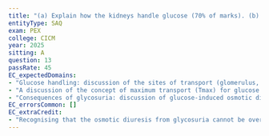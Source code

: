 ```yaml
---
title: "(a) Explain how the kidneys handle glucose (70% of marks). (b) Outline the renal consequences of glycosuria (30% of marks)."
entityType: SAQ
exam: PEX
college: CICM
year: 2025
sitting: A
question: 13
passRate: 45
EC_expectedDomains:
- "Glucose handling: discussion of the sites of transport (glomerulus, proximal convoluted tubule) and the transport mechanisms involved, including specific transporters."
- "A discussion of the concept of maximum transport (Tmax) for glucose."
- "Consequences of glycosuria: discussion of glucose-induced osmotic diuresis and subsequent electrolyte loss."
EC_errorsCommon: []
EC_extraCredit:
- "Recognising that the osmotic diuresis from glycosuria cannot be overcome by ADH."
---
```

